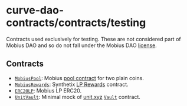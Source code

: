 # curve-dao-contracts/contracts/testing

Contracts used exclusively for testing. These are not considered part of Mobius DAO and so do not fall under the Mobius DAO [license](../../LICENSE).

## Contracts

- [`MobiusPool`](MobiusPool.vy): Mobius [pool contract](https://github.com/curvefi/curve-contract) for two plain coins.
- [`MobiusRewards`](MobiusRewards.sol): Synthetix [LP Rewards](https://etherscan.io/address/0xdcb6a51ea3ca5d3fd898fd6564757c7aaec3ca92#code) contract.
- [`ERC20LP`](ERC20LP.vy): Mobius LP ERC20.
- [`UnitVault`](UnitVault.vy): Minimal mock of [unit.xyz](https://unit.xyz/) [`Vault`](https://github.com/unitprotocol/core/blob/master/contracts/Vault.sol) contract.
